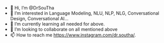 - 👋 Hi, I’m @DrSouTha
- 👀 I’m interested in Language Modeling, NLU, NLP, NLG, Conversational Design, Conversational AI...
- 🌱 I’m currently learning all needed for above.
- 💞️ I’m looking to collaborate on all mentioned above
- 📫 How to reach me https://www.instagram.com/dr.southa/.

<!---
DrSouTha/DrSouTha is a ✨ special ✨ repository because its `README.md` (this file) appears on your GitHub profile.
You can click the Preview link to take a look at your changes.
--->
